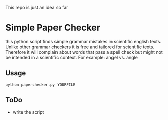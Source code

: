 This repo is just an idea so far


# Simple Paper Checker
this python script finds simple grammar mistakes in scientific english texts. Unlike other grammar checkers it is free and tailored for scientific texts. Therefore it will complain about words that pass a spell check but might not be intended in a scientific context. For example: angel vs. angle


## Usage
```
python paperchecker.py YOURFILE 
```


## ToDo
* write the script